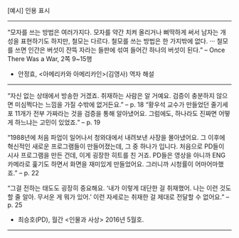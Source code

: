 [예시] 인용 표시

---
“모자를 쓰는 방법은 여러가지다. 모자를 약간 치켜 올리거나 삐딱하게 써서 남자는 개성을 표현하기도 하지만, 철모는 다르다. 철모를 쓰는 방법은 한 가지밖에 없다. ··· 철모를 쓰면 인간은 버섯이 잔뜩 자라는 들판에 섞여 들어간 하나의 버섯이 된다.” – Once There Was a War, 2쪽 9~15행
- 안정효, <아메리카와 아메리카인>(김영사) 역자 해설


---
“자신 없는 상태에서 방송한 거겠죠. 취재하는 사람은 알 거예요. 검증이 충분하지 않으면 미심쩍다는 느낌을 가질 수밖에 없거든요.” – p. 18
“황우석 교수가 만들었던 줄기세포 11개가 전부 가짜라는 것을 검증을 통해 알아냈어요. 그럼에도, 하나라도 진짜면 어떻게 하느냐는 고민이 있었죠.” – p. 19

“1988년에 처음 파업이 일어나서 청와대에서 내려보낸 사장을 몰아냈어요. 그 이후에 혁신적인 새로운 프로그램들이 만들어졌는데, 그 중 하나가
입니다. 처음으로 PD들이 시사 프로그램을 만든 건데, 이게 굉장한 히트를 친 거죠. PD들은 영상을 아니까 ENG 카메라로 훑기도 하면서 화면을 재미있게 만들었어요. 그러니까 시청률이 어마어마했죠.” – p. 22

“그걸 전하는 태도도 굉장히 중요해요. ‘내가 이렇게 대단한 걸 취재했어. 나는 이런 것도 할 줄 알아. 무서운 게 뭐가 있어.’ 이런 자세로는 취재한 걸 제대로 전달할 수 없어요.” – p. 25

- 최승호(PD), 월간 <인물과 사상> 2016년 5월호.

---